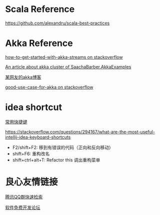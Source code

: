 
# Scala Reference

https://github.com/alexandru/scala-best-practices

# Akka Reference

[how-to-get-started-with-akka-streams on stackoverflow](https://stackoverflow.com/questions/35120082/how-to-get-started-with-akka-streams)

[An article about akka cluster of SaachaBarber.AkkaExamples](https://sachabarbs.wordpress.com/2016/10/05/akka-clustering/)

[某网友的akka博客](http://www.cnblogs.com/tiger-xc/p/6760658.html)

[good-use-case-for-akka on stackoverflow](https://stackoverflow.com/questions/4493001/good-use-case-for-akka)

# idea shortcut

[常用快捷键](http://blog.csdn.net/dc_726/article/details/42784275)

https://stackoverflow.com/questions/294167/what-are-the-most-useful-intellij-idea-keyboard-shortcuts

- F2/shift+F2: 移到有错误的代码（正向和反向移动）
- shift+F6: 重构改名
- shift+ctrl+alt+T: Refactor this 调出重构菜单

 # 良心友情链接

[腾讯QQ群快速检索](http://u.720life.cn/s/8cf73f7c)

[软件免费开发论坛](http://u.720life.cn/s/bbb01dc0)